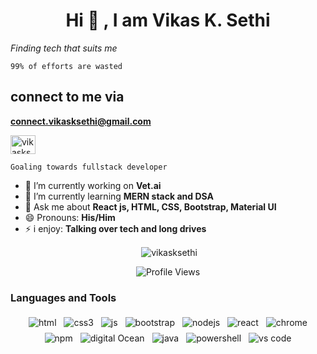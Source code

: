 <h1 align="center"> Hi 👋 , I am Vikas K. Sethi</h1>

*Finding tech that suits me*


```99% of efforts are wasted```


## connect to me via
**connect.vikasksethi@gmail.com**
<p >
<a href="https://twitter.com/vikassethi_" target="blank"><img src="https://cdn.jsdelivr.net/npm/simple-icons@3.0.1/icons/twitter.svg" alt="vikasksethi" height="30" width="40"></img></a>
</p>


```Goaling towards fullstack developer```

- 🔭 I’m currently working on **Vet.ai**
- 🌱 I’m currently learning **MERN stack and DSA**
- 💬 Ask me about **React js, HTML, CSS, Bootstrap, Material UI**
- 😄 Pronouns: **His/Him**
- ⚡ i enjoy: **Talking over tech and long drives**

<p align="center">&nbsp;<img align="center" src="https://github-readme-stats.vercel.app/api?username=vikassethi09&show_icons=true&theme=dark&locale=en" alt="vikasksethi" /></p>

<p align="center"> <img src="https://komarev.com/ghpvc/?username=vikassethi09&label=Views&color=blue&style=plastic" alt="Profile Views" /> </p>
<h3>Languages and Tools</h3>
<p align="center">
  <!-- For more icons please follow  https://github.com/MikeCodesDotNET/ColoredBadges -->
  <img src="https://raw.githubusercontent.com/babayaga110/babayaga110/master/svg/dev/languages/html.svg" alt="html" style="vertical-align:top; margin:4px">  
  <img src="https://raw.githubusercontent.com/babayaga110/babayaga110/master/svg/dev/languages/css3.svg" alt="css3" style="vertical-align:top; margin:4px">  
  <img src="https://raw.githubusercontent.com/babayaga110/babayaga110/master/svg/dev/languages/js.svg" alt="js" style="vertical-align:top; margin:4px">
  <img src="https://raw.githubusercontent.com/babayaga110/babayaga110/master/svg/dev/frameworks/bootstrap.svg" alt="bootstrap" style="vertical-align:top; margin:4px">
  <img src="https://raw.githubusercontent.com/babayaga110/babayaga110/master/svg/dev/frameworks/nodejs.svg" alt="nodejs" style="vertical-align:top; margin:4px">
  <img src="https://raw.githubusercontent.com/babayaga110/babayaga110/master/svg/dev/frameworks/react.svg" alt="react" style="vertical-align:top; margin:4px">
  <img src="https://raw.githubusercontent.com/babayaga110/babayaga110/master/svg/dev/misc/chrome.svg" alt="chrome" style="vertical-align:top; margin:4px">
  <img src="https://raw.githubusercontent.com/babayaga110/babayaga110/master/svg/dev/services/npm.svg" alt="npm" style="vertical-align:top; margin:4px">
  <img src="https://raw.githubusercontent.com/MikeCodesDotNET/ColoredBadges/4a38660afb7be89a6032218589b4454a1285c7f8/svg/dev/services/digitalocean.svg" alt="digital Ocean" style="vertical-align:top; margin:4px">
  <img src="https://raw.githubusercontent.com/MikeCodesDotNET/ColoredBadges/4a38660afb7be89a6032218589b4454a1285c7f8/svg/dev/languages/java.svg" alt="java" style="vertical-align:top; margin:4px">
  <img src="https://raw.githubusercontent.com/MikeCodesDotNET/ColoredBadges/4a38660afb7be89a6032218589b4454a1285c7f8/svg/dev/tools/powershell.svg" alt="powershell" style="vertical-align:top; margin:4px">
  <img src="https://raw.githubusercontent.com/MikeCodesDotNET/ColoredBadges/4a38660afb7be89a6032218589b4454a1285c7f8/svg/dev/tools/visualstudio.svg" alt="vs code" style="vertical-align:top; margin:4px">
  
  
</p>
